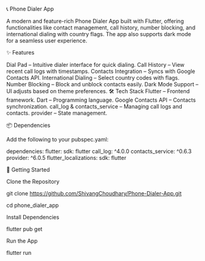 📞 Phone Dialer App

A modern and feature-rich Phone Dialer App built with Flutter, offering functionalities like contact management, call history, number blocking, and international dialing with country flags. The app also supports dark mode for a seamless user experience.

✨ Features

Dial Pad – Intuitive dialer interface for quick dialing.
Call History – View recent call logs with timestamps.
Contacts Integration – Syncs with Google Contacts API.
International Dialing – Select country codes with flags.
Number Blocking – Block and unblock contacts easily.
Dark Mode Support – UI adjusts based on theme preferences.
🛠️ Tech Stack
Flutter – Frontend framework.
Dart – Programming language.
Google Contacts API – Contacts synchronization.
call_log & contacts_service – Managing call logs and contacts.
provider – State management.

📦 Dependencies

Add the following to your pubspec.yaml:

dependencies:
  flutter:
    sdk: flutter
  call_log: ^4.0.0
  contacts_service: ^0.6.3
  provider: ^6.0.5
  flutter_localizations:
    sdk: flutter


🚀 Getting Started

Clone the Repository

git clone https://github.com/ShivangChoudhary/Phone-Dialer-App.git

cd phone_dialer_app

Install Dependencies

flutter pub get

Run the App

flutter run
